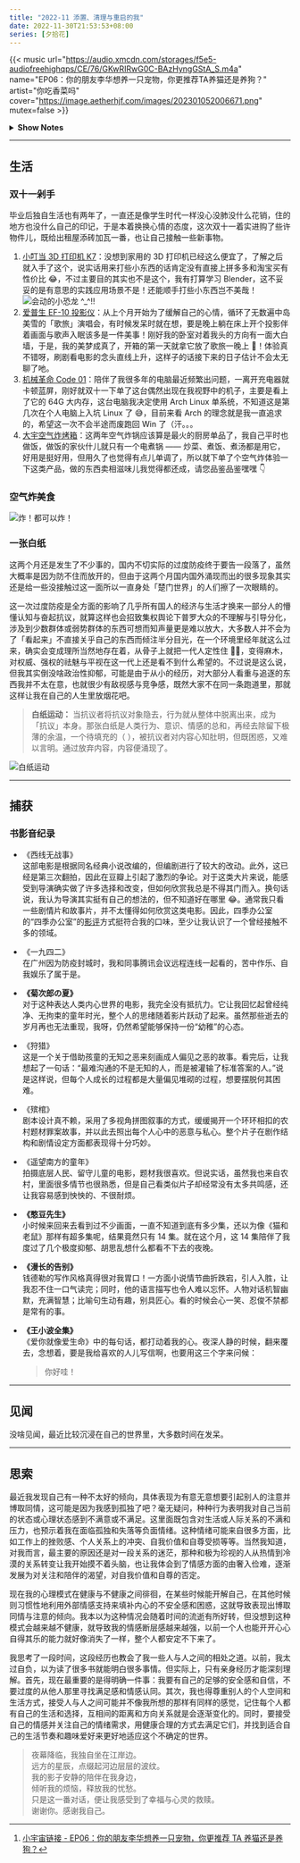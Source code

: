 ```yaml
---
title: "2022-11 添置、清理与重启的我"
date: 2022-11-30T21:53:53+08:00
series: [夕拾花]
---
```


{{< music url="https://audio.xmcdn.com/storages/f5e5-audiofreehighqps/CE/76/GKwRIRwG0C-BAzHyngGStA_S.m4a" name="EP06：你的朋友李华想养一只宠物，你更推荐TA养猫还是养狗？" artist="你吃香菜吗" cover="https://image.aetherhjf.com/images/202301052006671.png" mutex=false >}}

<details>
  <summary><b>Show Notes</b></summary>

> 01:30 正式开始！
>
> 03:56 开胃小前菜：我家宠物跟我是哥们儿关系！
>
> 08:08 花式香菜论：成年后的李华，我真心建议你养它！
>
> 73:14 香菜变菜香：我自己有猫，我推荐 TA 养狗，这样我不就能遛 TA 的狗了吗？
>
> 103:11 第六届香菜杯颁奖典礼：如果猫猫狗狗能说话，这个“最佳宠物外交官”非你莫属！
>
> 李华就是你我他。到底养猫还是狗？听完这期节目，请问李华你选啥？[^ref]

</details>

[^ref]: [小宇宙链接 - EP06：你的朋友李华想养一只宠物，你更推荐 TA 养猫还是养狗？](https://www.xiaoyuzhoufm.com/episode/62fa6be6226f5c1fa0d5889f)

---

## 生活

### 双十一剁手

毕业后独自生活也有两年了，一直还是像学生时代一样没心没肺没什么花销，住的地方也没什么自己的印记，于是本着换换心情的态度，这次双十一着实进购了些许物件儿，既给出租屋添砖加瓦一番，也让自己接触一些新事物。

1. [小叮当 3D 打印机 K7](https://item.taobao.com/item.htm?spm=a1z09.2.0.0.67002e8dsNkUBk&id=674747238622)：没想到家用的 3D 打印机已经这么便宜了，了解之后就入手了这个，说实话用来打些小东西的话肯定没有直接上拼多多和淘宝买有性价比 😂，不过主要目的其实也不是这个，我有打算学习 Blender，这不妥妥的是有意思的实践应用场景不是！还能顺手打些小东西岂不美哉！
   ![](https://image.aetherhjf.com/images/202302072200987.jpg "会动的小恐龙 ^_^!!")
2. [爱普生 EF-10 投影仪](https://item.jd.com/100020880968.html)：从上个月开始为了缓解自己的心情，循环了无数遍中岛美雪的「歌旅」演唱会，有时候发呆时就在想，要是晚上躺在床上开个投影伴着画面与歌声入眠该多是一件美事！刚好我的卧室对着我头的方向有一面大白墙，于是，我的美梦成真了，开箱的第一天就拿它放了歌旅一晚上 💃！体验真不错呀，刷剧看电影的念头直线上升，这样子的话接下来的日子估计不会太无聊了吔。
3. [机械革命 Code 01](https://item.jd.com/100030316577.html)：陪伴了我很多年的电脑最近频繁出问题，一离开充电器就卡顿蓝屏，刚好就双十一下单了这台偶然出现在我视野中的机子，主要是看上了它的 64G 大内存，这台电脑我决定使用 Arch Linux 单系统，不知道这是第几次在个人电脑上入坑 Linux 了 😅，目前来看 Arch 的理念就是我一直追求的，希望这一次不会半途而废跑回 Win 了（汗。。。
4. [大宇空气炸烤箱](https://item.jd.com/10052331510896.html)：这两年空气炸锅应该算是最火的厨房单品了，我自己平时也做饭，做饭的家伙什儿就只有一个电煮锅 —— 炒菜、煮饭、煮汤都是用它，好用是挺好用，但用久了也觉得有点儿单调了，所以就下单了个空气炸体验一下这类产品，做的东西卖相滋味儿我觉得都还成，请您品鉴品鉴嘿嘿 👇

### 空气炸美食

![](https://image.aetherhjf.com/images/202301151947314.jpg "炸！都可以炸！")

### 一张白纸

这两个月还是发生了不少事的，国内不切实际的过度防疫终于要告一段落了，虽然大概率是因为防不住而放开的，但由于这两个月国内国外涌现而出的很多现象其实还是给一些没接触过这一面所以一直身处「楚门世界」的人们擦了一次眼睛的。

这一次过度防疫是全方面的影响了几乎所有国人的经济与生活才换来一部分人的懵懂认知与奋起抗议，就算这样也会招致集权舆论下普罗大众的不理解与引导分化，涉及到少数群体或弱势群体的东西可想而知声量更是难以放大，大多数人并不会为了「看起来」不直接关乎自己的东西而倾注半分目光，在一个环境里经年就这么过来，确实会变成理所当然地存在着，从骨子上就把一代人定性住 😮‍💨，变得麻木，对权威、强权的祛魅与平视在这一代上还是看不到什么希望的。不过说是这么说，但我其实倒没啥政治性抑郁，可能是由于从小的经历，对大部分人看重与追逐的东西我并不太在意，也就很少有敌视感与竞争感，既然大家不在同一条跑道里，那就这样让我在自己的人生里放烟花吧。

> **白纸运动：** 当抗议者将抗议对象隐去，行为就从整体中脱离出来，成为「抗议」本身。那张白纸是人类行为、意识、情感的总和，再经去除留下极薄的余温，一个待填充的（ ），被抗议者对内容心知肚明，但既困惑，又难以言明。通过放弃内容，内容便涌现了。

![白纸运动](https://image.aetherhjf.com/images/202301052054935.jpg)

---

## 捕获

### 书影音纪录

- 《西线无战事》  
  这部电影是根据同名经典小说改编的，但编剧进行了较大的改动。此外，这已经是第三次翻拍，因此在豆瓣上引起了激烈的争论。对于这类大片来说，能感受到导演确实做了许多选择和改变，但如何欣赏我总是不得其门而入。换句话说，我认为导演其实挺有自己的想法的，但不知道好在哪里 😂。通常我只看一些剧情片和故事片，并不太懂得如何欣赏这类电影。因此，四季办公室的“四季办公室”的[影评](https://siji.typlog.io/)方式挺符合我的口味，至少让我认识了一个曾经接触不多的领域。

- 《一九四二》  
  在广州因为防疫封城时，我和同事腾讯会议远程连线一起看的，苦中作乐、自我娱乐了属于是。

- **《菊次郎の夏》**  
  对于这种表达人类内心世界的电影，我完全没有抵抗力。它让我回忆起曾经纯净、无拘束的童年时光，整个人的思绪随着影片跃动了起来。虽然那些逝去的岁月再也无法重现，我呀，仍然希望能够保持一份“幼稚”的心态。

- 《狩猎》  
  这是一个关于借助孩童的无知之恶来刻画成人偏见之恶的故事。看完后，让我想起了一句话：“最难沟通的不是无知的人，而是被灌输了标准答案的人。”说是这样说，但每个人成长的过程都是大量偏见堆砌的过程，想要摆脱何其困难。

- 《殡棺》  
  剧本设计真不赖，采用了多视角拼图叙事的方式，缓缓揭开一个环环相扣的农村题材罪案故事，并以此去照出每个人心中的恶意与私心。整个片子在剧作结构和剧情设定方面都表现得十分巧妙。

- 《遥望南方的童年》  
  拍摄底层人民、留守儿童的电影，题材我很喜欢。但说实话，虽然我也来自农村，里面很多情节也很熟悉，但是自己看类似片子却经常没有太多共鸣感，还让我容易感到怏怏的、不很耐烦。

- **《憨豆先生》**  
  小时候来回来去看到过不少画面，一直不知道到底有多少集，还以为像《猫和老鼠》那样有超多集呢，结果竟然只有 14 集。就在这个月，这 14 集陪伴了我度过了几个极度抑郁、胡思乱想什么都看不下去的夜晚。

- **《漫长的告别》**  
  钱德勒的写作风格真得很对我胃口！一方面小说情节曲折跌宕，引人入胜，让我忍不住一口气读完；同时，他的语言描写也令人难以忘怀。人物对话机智幽默，充满智慧；比喻句生动有趣，别具匠心。看的时候会心一笑、忍俊不禁都是常有的事。

- **《王小波全集》**  
  《爱你就像爱生命》中的每句话，都打动着我的心。夜深人静的时候，翻来覆去，念想着，要是我给喜欢的人儿写信啊，也要用这三个字来问候：
  > 你好哇！

---

## 见闻

没啥见闻，最近比较沉浸在自己的世界里，大多数时间在发呆。

---

## 思索

最近我发现自己有一种不太好的倾向，具体表现为有意无意想要引起别人的注意并博取同情，这可能是因为我感到孤独了吧？毫无疑问，种种行为表明我对自己当前的状态或心理状态感到不满意或不满足。这里面既包含对生活或人际关系的不满和压力，也预示着我在面临孤独和失落等负面情绪。这种情绪可能来自很多方面，比如工作上的挫败感、个人关系上的冲突、自我价值和自尊受损等等。当然我知道，对我而言，最主要的原因还是对一段关系的迷茫，那种和极为珍视的人从热情到冷漠的关系转变让我开始摸不着头脑，也让我体会到了情感方面的由奢入俭难，逐渐发展为对关注和陪伴的渴望，对自我价值和自尊的否定。

现在我的心理模式在健康与不健康之间徘徊，在某些时候能开解自己，在其他时候则习惯性地利用外部情感支持来填补内心的不安全感和困惑，这就导致表现出博取同情与注意的倾向。我本以为这种情况会随着时间的流逝有所好转，但没想到这种模式会越来越不健康，就导致我的情感断层感越来越强，以前一个人也能开开心心自得其乐的能力就好像消失了一样，整个人都安定不下来了。

我思考了一段时间，这段经历也教会了我一些人与人之间的相处之道。以前，我太过自负，以为读了很多书就能明白很多事情。但实际上，只有亲身经历才能深刻理解。首先，现在最重要的是得明确一件事：我要有自己的足够的安全感和自信，不要过度的从他人那里寻找满足感和情感认同。其次，我也得尊重别人的个人空间和生活方式，接受人与人之间可能并不像我所想的那样有同样的感觉，记住每个人都有自己的生活和选择，互相间的距离和方向关系就是会逐渐变化的。同时，要接受自己的情感并关注自己的情绪需求，用健康合理的方式去满足它们，并找到适合自己的生活节奏和趣味爱好来更好地适应这个不确定的世界。

> 夜幕降临，我独自坐在江岸边。  
> 远方的星辰，点缀起河边层层的波纹。  
> 我的影子安静的陪伴在我身边，  
> 倾听我的烦恼，释放我的忧愁。  
> 只是这一番对话，便让我感受到了幸福与心灵的救赎。  
> 谢谢你。感谢我自己。
